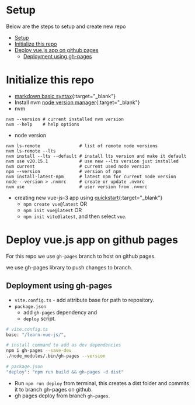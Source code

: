 # Setup

Below are the steps to setup and create new repo

- [Setup](#setup)
- [Initialize this repo](#initialize-this-repo)
- [Deploy vue.js app on github pages](#deploy-vuejs-app-on-github-pages)
  - [Deployment using gh-pages](#deployment-using-gh-pages)


# Initialize this repo

- [markdown basic syntax](https://www.markdownguide.org/basic-syntax){:target="\_blank"}
- Install nvm [node version manager](https://github.com/nvm-sh/nvm?tab=readme-ov-file#install--update-script){:target="\_blank"}
- nvm

```shell
nvm --version # current installed nvm version
nvm --help    # help options
```

- node version

```shell
nvm ls-remote               # list of remote node versions
nvm ls-remote --lts
nvm install --lts --default # install lts version and make it default
nvm use v20.15.1            # use new --lts version just installed
nvm current                 # current used node version
npm --version               # version of npm
nvm install-latest-npm      # latest npm for current node version
node --version > .nvmrc     # create or update .nvmrc
nvm use                     # user version from .nvmrc
```

- creating new vue-js-3 app using [quickstart](https://vuejs.org/guide/quick-start.html){:target="\_blank"}
  - `npm create vue@latest` OR
  - `npm init vue@latest` OR
  - `npm init vite@latest`, and then select `vue`.


# Deploy vue.js app on github pages

For this repo we use `gh-pages` branch to host on github pages.

we use gh-pages library to push changes to branch.

## Deployment using gh-pages

- `vite.config.ts` - add attribute base for path to repository.
- `package.json`
  - add `gh-pages` dependency and
  - `deploy` script.

```sh
# vite.config.ts
base: "/learn-vue-js/",

# install command to add as dev dependencies
npm i gh-pages --save-dev
./node_modules/.bin/gh-pages --version

# package.json
"deploy": "npm run build && gh-pages -d dist"
```

- Run `npm run deploy` from terminal, this creates a dist folder and commits it to branch gh-pages on github.
- gh pages deploy from branch `gh-pages`.
